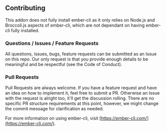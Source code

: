Contributing
------------------------------------------------------------------------------

This addon does not fully install ember-cli as it only relies on Node.js and
Broccoli.js aspects of ember-cli, which are not dependant on having ember-cli
fully installed.

### Questions / Issues / Feature Requests

All questions, issues, bugs, feature requests can be submitted as an Issue on
this repo. Our only request is that you provide enough details to be meaningful
and be respectful (see the Code of Conduct).

### Pull Requests

Pull Requests are always welcome. If you have a feature request and have an
idea on how to implement it, feel free to submit a PR. Otherwise an Issue with
the request is alright too, it'll get the discussion rolling. There are no
specific PR structure requirements at this point, however, we might change the
commit message for clarification as needed.


For more information on using ember-cli, visit [https://ember-cli.com/](https://ember-cli.com/).
